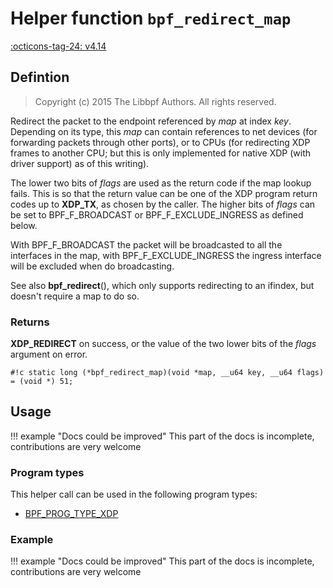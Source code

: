 # Helper function `bpf_redirect_map`

<!-- [FEATURE_TAG](bpf_redirect_map) -->
[:octicons-tag-24: v4.14](https://github.com/torvalds/linux/commit/546ac1ffb70d25b56c1126940e5ec639c4dd7413)
<!-- [/FEATURE_TAG] -->

## Defintion

> Copyright (c) 2015 The Libbpf Authors. All rights reserved.


<!-- [HELPER_FUNC_DEF] -->
Redirect the packet to the endpoint referenced by _map_ at index _key_. Depending on its type, this _map_ can contain references to net devices (for forwarding packets through other ports), or to CPUs (for redirecting XDP frames to another CPU; but this is only implemented for native XDP (with driver support) as of this writing).

The lower two bits of _flags_ are used as the return code if the map lookup fails. This is so that the return value can be one of the XDP program return codes up to **XDP_TX**, as chosen by the caller. The higher bits of _flags_ can be set to BPF_F_BROADCAST or BPF_F_EXCLUDE_INGRESS as defined below.

With BPF_F_BROADCAST the packet will be broadcasted to all the interfaces in the map, with BPF_F_EXCLUDE_INGRESS the ingress interface will be excluded when do broadcasting.

See also **bpf_redirect**(), which only supports redirecting to an ifindex, but doesn't require a map to do so.

### Returns

**XDP_REDIRECT** on success, or the value of the two lower bits of the _flags_ argument on error.

`#!c static long (*bpf_redirect_map)(void *map, __u64 key, __u64 flags) = (void *) 51;`
<!-- [/HELPER_FUNC_DEF] -->

## Usage

!!! example "Docs could be improved"
    This part of the docs is incomplete, contributions are very welcome

### Program types

This helper call can be used in the following program types:

<!-- DO NOT EDIT MANUALLY -->
<!-- [HELPER_FUNC_PROG_REF] -->
 * [BPF_PROG_TYPE_XDP](../program-type/BPF_PROG_TYPE_XDP.md)
<!-- [/HELPER_FUNC_PROG_REF] -->

### Example

!!! example "Docs could be improved"
    This part of the docs is incomplete, contributions are very welcome
